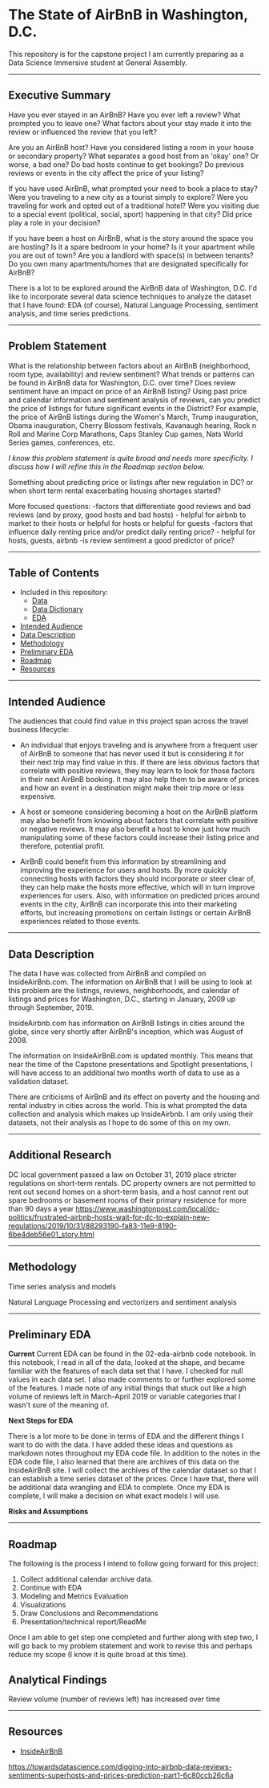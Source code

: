 # The State of AirBnB in Washington, D.C.

This repository is for the capstone project I am currently preparing as a Data Science Immersive student at General Assembly. 

---

## Executive Summary
Have you ever stayed in an AirBnB? Have you ever left a review? What prompted you to leave one? What factors about your stay made it into the review or influenced the review that you left? 

Are you an AirBnB host? Have you considered listing a room in your house or secondary property? What separates a good host from an 'okay' one? Or worse, a bad one? Do bad hosts continue to get bookings? Do previous reviews or events in the city affect the price of your listing? 

If you have used AirBnB, what prompted your need to book a place to stay? Were you traveling to a new city as a tourist simply to explore? Were you traveling for work and opted out of a traditional hotel? Were you visiting due to a special event (political, social, sport) happening in that city? Did price play a role in your decision?

If you have been a host on AirBnB, what is the story around the space you are hosting? Is it a spare bedroom in your home? Is it your apartment while you are out of town? Are you a landlord with space(s) in between tenants? Do you own many apartments/homes that are designated specifically for AirBnB? 

There is a lot to be explored around the AirBnB data of Washington, D.C. I'd like to incorporate several data science techniques to analyze the dataset that I have found: EDA (of course), Natural Language Processing, sentiment analysis, and time series predictions.  

---

## Problem Statement
What is the relationship between factors about an AirBnB (neighborhood, room type, availability) and review sentiment? What trends or patterns can be found in AirBnB data for Washington, D.C. over time? Does review sentiment have an impact on price of an AirBnB listing? Using past price and calendar information and sentiment analysis of reviews, can you predict the price of listings for future significant events in the District? For example, the price of AirBnB listings during the Women's March, Trump inauguration, Obama inauguration, Cherry Blossom festivals, Kavanaugh hearing, Rock n Roll and Marine Corp Marathons, Caps Stanley Cup games, Nats World Series games, conferences, etc. 

*I know this problem statement is quite broad and needs more specificity. I discuss how I will refine this in the Roadmap section below.*

Something about predicting price or listings after new regulation in DC? or when short term rental exacerbating housing shortages started? 

More focused questions:
-factors that differentiate good reviews and bad reviews (and by proxy, good hosts and bad hosts) - helpful for airbnb to market to their hosts or helpful for hosts or helpful for guests
-factors that influence daily renting price and/or predict daily renting price? - helpful for hosts, guests, airbnb
-is review sentiment a good predictor of price? 

---

## Table of Contents
* Included in this repository:
    * [Data](./data)
    * [Data Dictionary](./code/01-data-dictionary.ipynb)
    * [EDA](./code/02-eda-airbnb.ipynb)
* [Intended Audience](Intended-Audience)
* [Data Description](Data-Description)
* [Methodology](Methodology)
* [Preliminary EDA](Preliminary-EDA)
* [Roadmap](Roadmap)
* [Resources](Resources)

---

## Intended Audience
The audiences that could find value in this project span across the travel business lifecycle: 

* An individual that enjoys traveling and is anywhere from a frequent user of AirBnB to someone that has never used it but is considering it for their next trip may find value in this. If there are less obvious factors that correlate with positive reviews, they may learn to look for those factors in their next AirBnB booking. It may also help them to be aware of prices and how an event in a destination might make their trip more or less expensive. 

* A host or someone considering becoming a host on the AirBnB platform may also benefit from knowing about factors that correlate with positive or negative reviews. It may also benefit a host to know just how much manipulating some of these factors could increase their listing price and therefore, potential profit.  

* AirBnB could benefit from this information by streamlining and improving the experience for users and hosts. By more quickly connecting hosts with factors they should incorporate or steer clear of, they can help make the hosts more effective, which will in turn improve experiences for users. Also, with information on predicted prices around events in the city, AirBnB can incorporate this into their marketing efforts, but increasing promotions on certain listings or certain AirBnB experiences related to those events.

---

## Data Description
The data I have was collected from AirBnB and compiled on InsideAirBnb.com. The information on AirBnB that I will be using to look at this problem are the listings, reviews, neighborhoods, and calendar of listings and prices for Washington, D.C., starting in January, 2009 up through September, 2019.

InsideAirbnb.com has information on AirBnB listings in cities around the globe, since very shortly after AirBnB's inception, which was August of 2008. 

The information on InsideAirBnB.com is updated monthly. This means that near the time of the Capstone presentations and Spotlight presentations, I will have access to an additional two months worth of data to use as a validation dataset. 

There are criticisms of AirBnB and its effect on poverty and the housing and rental industry in cities across the world. This is what prompted the data collection and analysis which makes up InsideAirbnb. I am only using their datasets, not their analysis as I hope to do some of this on my own. 

---

## Additional Research
DC local government passed a law on October 31, 2019 place stricter regulations on short-term rentals. DC property owners are not permitted to rent out second homes on a short-term basis, and a host cannot rent out spare bedrooms or basement rooms of their primary residence for more than 90 days a year
https://www.washingtonpost.com/local/dc-politics/frustrated-airbnb-hosts-wait-for-dc-to-explain-new-regulations/2019/10/31/88293190-fa83-11e9-8190-6be4deb56e01_story.html

---

## Methodology
Time series analysis and models

Natural Language Processing and vectorizers and sentiment analysis

---

## Preliminary EDA

**Current**
Current EDA can be found in the 02-eda-airbnb code notebook. In this notebook, I read in all of the data, looked at the shape, and became familiar with the features of each data set that I have. I checked for null values in each data set. I also made comments to or further explored some of the features. I made note of any initial things that stuck out like a high volume of reviews left in March-April 2019 or variable categories that I wasn't sure of the meaning of. 


**Next Steps for EDA**

There is a lot more to be done in terms of EDA and the different things I want to do with the data. I have added these ideas and questions as markdown notes throughout my EDA code file. In addition to the notes in the EDA code file, I also learned that there are archives of this data on the InsideAirBnB site. I will collect the archives of the calendar dataset so that I can establish a time series dataset of the prices. Once I have that, there will be additional data wrangling and EDA to complete. Once my EDA is complete, I will make a decision on what exact models I will use. 


**Risks and Assumptions**



---

## Roadmap 
The following is the process I intend to follow going forward for this project: 

1. Collect additional calendar archive data.
2. Continue with EDA
3. Modeling and Metrics Evaluation
4. Visualizations
5. Draw Conclusions and Recommendations
6. Presentation/technical report/ReadMe 

Once I am able to get step one completed and further along with step two, I will go back to my problem statement and work to revise this and perhaps reduce my scope (I know it is quite broad at this time).

## Analytical Findings

Review volume (number of reviews left) has increased over time

---

## Resources
* [InsideAirBnB](http://insideairbnb.com/get-the-data.html)

https://towardsdatascience.com/digging-into-airbnb-data-reviews-sentiments-superhosts-and-prices-prediction-part1-6c80ccb26c6a
